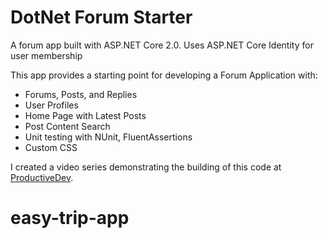 # DotNet Forum Starter

A forum app built with ASP.NET Core 2.0. Uses ASP.NET Core Identity for user membership

This app provides a starting point for developing a Forum Application with:
- Forums, Posts, and Replies
- User Profiles
- Home Page with Latest Posts
- Post Content Search
- Unit testing with NUnit, FluentAssertions
- Custom CSS

I created a video series demonstrating the building of this code at [ProductiveDev](https://productivedev.com/product/net-core-2-0-mvc-forum-application-course/).
# easy-trip-app
